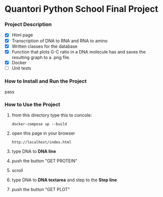 # Quantori Python School Final Project


### Project Description

- [x] Html page 
- [x] Transcription of DNA to RNA and RNA to amino
- [x] Written classes for the database
- [x] Function that plots G-C ratio in a DNA molecule has and saves the resulting graph to a .png file.
- [x] Docker
- [ ] Unit tests

### How to Install and Run the Project

pass

### How to Use the Project

1. from this directory type this to concole:

    `docker-compose up --build`


2. open this page in your browser

    `http://localhost/index.html`


3. type DNA to **DNA line**
4. push the button "GET PROTEIN"
5. scroll
6. type DNA to **DNA textarea** and step to the **Step line**
7. push the button "GET PLOT"
